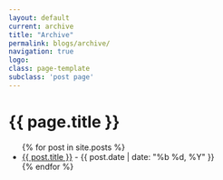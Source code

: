 ```yaml
---
layout: default
current: archive
title: "Archive"
permalink: blogs/archive/
navigation: true
logo: 
class: page-template
subclass: 'post page'
---
```


<h1>{{ page.title }}</h1>

<ul>
{% for post in site.posts %}
  <li>
    <!-- <a href="{{ post.url | prepend: site.baseurl }}">{{ post.title }}</a> -->
    <a href="{{ post.url | prepend: site.baseurl }}">{{ post.title }}</a>
    <span>- {{ post.date | date: "%b %d, %Y" }}</span>
  </li>
{% endfor %}
</ul>